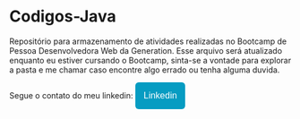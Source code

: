 # Codigos-Java
Repositório para armazenamento de atividades realizadas no Bootcamp de Pessoa Desenvolvedora Web da Generation.
Esse arquivo será atualizado enquanto eu estiver cursando o Bootcamp, sinta-se a vontade para explorar a pasta e me chamar caso
encontre algo errado ou tenha alguma duvida.

Segue o contato do meu linkedin: <a href="https://www.linkedin.com/in/lucas-dantas-6837b9227/"><button style="background: #069cc2; border-radius: 6px; padding: 15px; cursor: pointer; color: #fff; border: none; font-size: 16px;">Linkedin</button></a>


